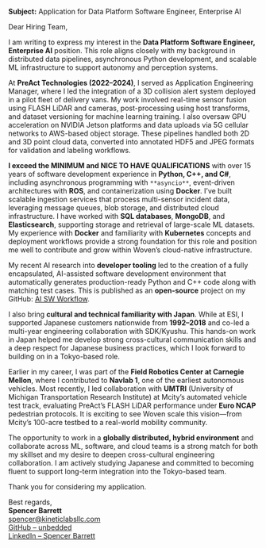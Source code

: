 **Subject:** Application for Data Platform Software Engineer, Enterprise AI

Dear Hiring Team,

I am writing to express my interest in the **Data Platform Software Engineer, Enterprise AI** position. This role aligns closely with my background in distributed data pipelines, asynchronous Python development, and scalable ML infrastructure to support autonomy and perception systems.

At **PreAct Technologies (2022–2024)**, I served as Application Engineering Manager, where I led the integration of a 3D collision alert system deployed in a pilot fleet of delivery vans. My work involved real-time sensor fusion using FLASH LiDAR and cameras, post-processing using host transforms, and dataset versioning for machine learning training. I also oversaw GPU acceleration on NVIDIA Jetson platforms and data uploads via 5G cellular networks to AWS-based object storage. These pipelines handled both 2D and 3D point cloud data, converted into annotated HDF5 and JPEG formats for validation and labeling workflows.

**I exceed the MINIMUM and NICE TO HAVE QUALIFICATIONS** with over 15 years of software development experience in **Python, C++, and C#**, including asynchronous programming with `**asyncio**`, event-driven architectures with **ROS**, and containerization using **Docker**. I’ve built scalable ingestion services that process multi-sensor incident data, leveraging message queues, blob storage, and distributed cloud infrastructure. I have worked with **SQL databases**, **MongoDB**, and **Elasticsearch**, supporting storage and retrieval of large-scale ML datasets. My experience with **Docker** and familiarity with **Kubernetes** concepts and deployment workflows provide a strong foundation for this role and position me well to contribute and grow within Woven’s cloud-native infrastructure.

My recent AI research into **developer tooling** led to the creation of a fully encapsulated, AI-assisted software development environment that automatically generates production-ready Python and C++ code along with matching test cases. This is published as an **open-source** project on my GitHub: [AI SW Workflow](https://github.com/unbedded/ai_sw_workflow).

I also bring **cultural and technical familiarity with Japan**. While at ESI, I supported Japanese customers nationwide from **1992–2018** and co-led a multi-year engineering collaboration with SDK/Kyushu. This hands-on work in Japan helped me develop strong cross-cultural communication skills and a deep respect for Japanese business practices, which I look forward to building on in a Tokyo-based role.

Earlier in my career, I was part of the **Field Robotics Center at Carnegie Mellon**, where I contributed to **Navlab 1**, one of the earliest autonomous vehicles. Most recently, I led collaboration with **UMTRI** (University of Michigan Transportation Research Institute) at Mcity’s automated vehicle test track, evaluating PreAct’s FLASH LiDAR performance under **Euro NCAP** pedestrian protocols. It is exciting to see Woven scale this vision—from Mcity’s 100-acre testbed to a real-world mobility community.

The opportunity to work in a **globally distributed, hybrid environment** and collaborate across ML, software, and cloud teams is a strong match for both my skillset and my desire to deepen cross-cultural engineering collaboration. I am actively studying Japanese and committed to becoming fluent to support long-term integration into the Tokyo-based team.

Thank you for considering my application.

Best regards,  
**Spencer Barrett**  
spencer@kineticlabsllc.com  
[GitHub – unbedded](https://github.com/unbedded)  
[LinkedIn – Spencer Barrett](https://www.linkedin.com/in/spencer-barrett-3263528/)
